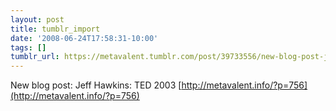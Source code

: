 ```yaml
---
layout: post
title: tumblr_import
date: '2008-06-24T17:58:31-10:00'
tags: []
tumblr_url: https://metavalent.tumblr.com/post/39733556/new-blog-post-jeff-hawkins-ted-2003
---
```

New blog post: Jeff Hawkins: TED 2003 [http://metavalent.info/?p=756](http://metavalent.info/?p=756)

